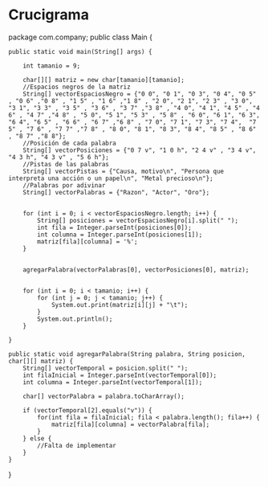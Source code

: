 # Crucigrama
package com.company;
public class Main {

    public static void main(String[] args) {

        int tamanio = 9;

        char[][] matriz = new char[tamanio][tamanio];
        //Espacios negros de la matriz
        String[] vectorEspaciosNegro = {"0 0", "0 1", "0 3", "0 4", "0 5" , "0 6" ,"0 8" , "1 5" , "1 6" ,"1 8" , "2 0", "2 1", "2 3" , "3 0", "3 1", "3 3" , "3 5" , "3 6" , "3 7" ,"3 8" , "4 0", "4 1", "4 5" , "4 6" , "4 7" ,"4 8" , "5 0", "5 1", "5 3" , "5 8" , "6 0", "6 1", "6 3", "6 4", "6 5" , "6 6" , "6 7" ,"6 8" , "7 0", "7 1", "7 3", "7 4",  "7 5" , "7 6" , "7 7" ,"7 8" , "8 0", "8 1", "8 3", "8 4", "8 5" , "8 6" , "8 7" ,"8 8"};
        //Posición de cada palabra
        String[] vectorPosiciones = {"0 7 v", "1 0 h", "2 4 v" , "3 4 v", "4 3 h", "4 3 v" , "5 6 h"};
        //Pistas de las palabras
        String[] vectorPistas = {"Causa, motivo\n", "Persona que interpreta una acción o un papel\n", "Metal precioso\n"};
        //Palabras por adivinar
        String[] vectorPalabras = {"Razon", "Actor", "Oro"};


        for (int i = 0; i < vectorEspaciosNegro.length; i++) {
            String[] posiciones = vectorEspaciosNegro[i].split(" ");
            int fila = Integer.parseInt(posiciones[0]);
            int columna = Integer.parseInt(posiciones[1]);
            matriz[fila][columna] = '%';
        }


        agregarPalabra(vectorPalabras[0], vectorPosiciones[0], matriz);


        for (int i = 0; i < tamanio; i++) {
            for (int j = 0; j < tamanio; j++) {
                System.out.print(matriz[i][j] + "\t");
            }
            System.out.println();
        }

    }

    public static void agregarPalabra(String palabra, String posicion, char[][] matriz) {
        String[] vectorTemporal = posicion.split(" ");
        int filaInicial = Integer.parseInt(vectorTemporal[0]);
        int columna = Integer.parseInt(vectorTemporal[1]);

        char[] vectorPalabra = palabra.toCharArray();

        if (vectorTemporal[2].equals("v")) {
            for(int fila = filaInicial; fila < palabra.length(); fila++) {
                matriz[fila][columna] = vectorPalabra[fila];
            }
        } else {
            //Falta de implementar
        }
    }
}
